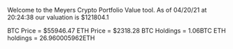 Welcome to the Meyers Crypto Portfolio Value tool. 
As of 04/20/21 at 20:24:38 our valuation is $121804.1 

BTC Price = $55946.47
 ETH Price = $2318.28
BTC Holdings = 1.06BTC
 ETH holdings = 26.960005962ETH 
